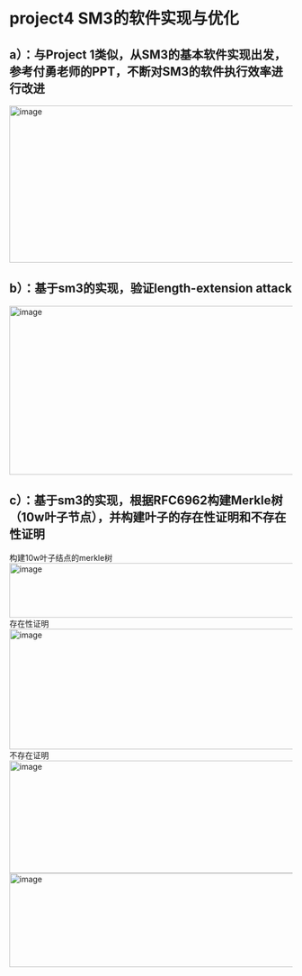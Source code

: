 # project4 SM3的软件实现与优化 
## a）：与Project 1类似，从SM3的基本软件实现出发，参考付勇老师的PPT，不断对SM3的软件执行效率进行改进
<img width="744" height="279" alt="image" src="https://github.com/user-attachments/assets/7acf062a-9a6d-44a9-b422-ed568c38af17" />

## b）：基于sm3的实现，验证length-extension attack
<img width="1375" height="300" alt="image" src="https://github.com/user-attachments/assets/74b86281-0b4b-4abd-b288-7133091d9eed" />

## c）：基于sm3的实现，根据RFC6962构建Merkle树（10w叶子节点），并构建叶子的存在性证明和不存在性证明
构建10w叶子结点的merkle树
<img width="919" height="97" alt="image" src="https://github.com/user-attachments/assets/ec185953-3d21-4453-a33b-3c5008c60943" />
存在性证明
<img width="1252" height="214" alt="image" src="https://github.com/user-attachments/assets/99ab2baf-e939-4573-a9ee-55c3afceb8a7" />
不存在证明
<img width="1329" height="200" alt="image" src="https://github.com/user-attachments/assets/c8188740-9625-432a-8c65-a3fd10ad90fe" />
<img width="1374" height="167" alt="image" src="https://github.com/user-attachments/assets/80bc0b4c-ca49-421b-9c62-3b767bb29c54" />


